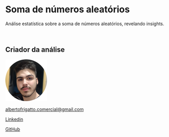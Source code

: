 # Soma de números aleatórios

Análise estatística sobre a soma de números aleatórios, revelando insights.

<br/>

## Criador da análise

<img
    src='./frigatto.png'
    width='130'
/>

albertofrigatto.comercial@gmail.com

[Linkedin](https://www.linkedin.com/in/alberto-frigatto-de-andrade-ferreira-a72022251/)

[GitHub](https://github.com/Alberto-Frigatto)